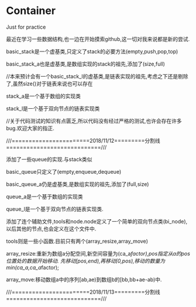 # Container
Just for practice

最近在学习一些数据结构,也一边在开始摸索github,这一切对我来说都是新的尝试.

basic_stack是一个虚基类,只定义了stack的必要方法(empty,push,pop,top)

basic_stack_a也是虚基类,是数组实现的stack的祖先,添加了(size,full)

//本来预计会有一个basic_stack_l的虚基类,是链表实现的祖先,考虑之下还是剔除了,虽然size()对于链表来说也可以存在

stack_a是一个基于数组的实现类

stack_l是一个基于双向节点的链表实现类

//关于代码测试的知识有点匮乏,所以代码没有经过严格的测试,也许会存在许多bug.欢迎大家的指正.


///=======================2018/11/12=========分割线============================///

添加了一些queue的实现.与stack类似

basic_queue只定义了(empty,enqueue,dequeue)

basic_queue_a仍是虚基类,是数组实现的祖先,添加了(full,size)

queue_a是一个基于数组的实现类

queue_l是一个基于双向节点的链表实现类.

添加了连个辅助文件,tools和node.node定义了一个简单的双向节点类(bi_node),以后其他的节点,也会定义在这个文件中.

tools则是一些小函数.目前只有两个(array_resize,array_move)

array_resize:重新为数组a分配空间,新空间容量为(ca_a*factor),pos指定从a的pos位置处的数据开始移动.
            先移动[pos,end),再移动[0,pos),移动的数量为min(ca_a,ca_a*factor);

array_move:移动数组a中的序列[ab,ae)到数组b的[bb,bb+ae-ab)中.

///=======================2018/11/13=========分割线============================///
